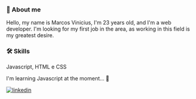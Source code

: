 ### 🚀 About me

Hello, my name is Marcos Vinicius, I'm 23 years old, and I'm a web developer. I'm looking for my first job in the area, as working in this field is my greatest desire.

### 🛠 Skills
Javascript, HTML e CSS


I'm learning Javascript at the moment... 🧠

[![linkedin](https://img.shields.io/badge/linkedin-0A66C2?style=for-the-badge&logo=linkedin&logoColor=white)](https://www.linkedin.com/mviniciussb)
